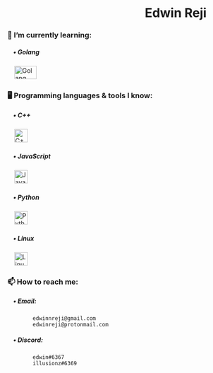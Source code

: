 #  &nbsp;&nbsp;&nbsp;&nbsp;&nbsp;&nbsp;&nbsp;&nbsp;&nbsp;&nbsp;&nbsp;&nbsp;&nbsp;&nbsp;&nbsp;&nbsp;&nbsp;&nbsp;&nbsp;&nbsp;&nbsp;&nbsp;&nbsp;&nbsp;&nbsp;&nbsp;&nbsp;&nbsp;&nbsp;&nbsp;&nbsp;&nbsp;&nbsp;&nbsp;&nbsp;&nbsp;&nbsp;&nbsp;&nbsp;&nbsp;&nbsp;&nbsp;&nbsp;&nbsp;&nbsp;&nbsp;&nbsp;Edwin Reji


<!-- 🔭 I’m currently working on ... -->
### 🌱 I’m currently learning:<br>
##### &nbsp;&nbsp;&nbsp;&nbsp;• Golang<br>
  &nbsp;&nbsp;&nbsp;&nbsp;<img src="https://www.vertica.com/wp-content/uploads/2019/07/Golang.png" alt="Golang" width="50" height="30"/><br>
### 🖥️ Programming languages & tools I know:<br>
  ##### &nbsp;&nbsp;&nbsp;&nbsp;• C++<br>
  &nbsp;&nbsp;&nbsp;&nbsp;<img src="https://upload.wikimedia.org/wikipedia/commons/thumb/1/18/ISO_C%2B%2B_Logo.svg/1200px-ISO_C%2B%2B_Logo.svg.png" alt="C++" width="30" height="30"/><br>
  ##### &nbsp;&nbsp;&nbsp;&nbsp;• JavaScript<br>
  &nbsp;&nbsp;&nbsp;&nbsp;<img src="https://upload.wikimedia.org/wikipedia/commons/thumb/6/6a/JavaScript-logo.png/480px-JavaScript-logo.png" alt="JavaScript" width="30" height="30"/><br>
  ##### &nbsp;&nbsp;&nbsp;&nbsp;• Python<br>
  &nbsp;&nbsp;&nbsp;&nbsp;<img src="https://upload.wikimedia.org/wikipedia/commons/thumb/c/c3/Python-logo-notext.svg/768px-Python-logo-notext.svg.png" alt="Python" width="30" height="30"/><br>
  ##### &nbsp;&nbsp;&nbsp;&nbsp;• Linux<br>
  &nbsp;&nbsp;&nbsp;&nbsp;<img src="https://upload.wikimedia.org/wikipedia/commons/thumb/2/2b/Tux-simple.svg/154px-Tux-simple.svg.png" alt="Linux" width="30" height="30"/><br>
### 📫 How to reach me:<br>
  ##### &nbsp;&nbsp;&nbsp;&nbsp;• Email:<br>
            edwinnreji@gmail.com
            edwinreji@protonmail.com
  ##### &nbsp;&nbsp;&nbsp;&nbsp;• Discord:<br>
            edwin#6367
            illusionz#6369
